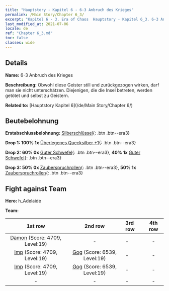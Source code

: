 ```yaml
---
title: "Hauptstory - Kapitel 6 - 6-3 Anbruch des Krieges"
permalink: /Main Story/Chapter 6_3/
excerpt: "Kapitel 6 - 3. Era of Chaos  Hauptstory - Kapitel 6_3. 6-3 Anbruch des Krieges"
last_modified_at: 2021-07-06
locale: de
ref: "Chapter 6_3.md"
toc: false
classes: wide
---
```


## Details

 **Name:** 6-3 Anbruch des Krieges

 **Beschreibung:** Obwohl diese Geister still und zurückgezogen wirken, darf man sie nicht unterschätzen. Diejenigen, die die Insel betreten, werden getötet und selbst zu Geistern.

 **Related to:** [Hauptstory Kapitel 6](/de/Main Story/Chapter 6/)

## Beutebelohnung

 **Erstabschlussbelohnung:** [Silberschlüssel](/ItemsDE/con_693/){: .btn .btn--era3}

 **Drop 1:** **100% 1x** [Überlegenes Quecksilber +1](/ItemsDE/mat_21/){: .btn .btn--era3}

 **Drop 2:** **60% 0x** [Guter Schwefel](/ItemsDE/mat_15/){: .btn .btn--era3}, **40% 1x** [Guter Schwefel](/ItemsDE/mat_15/){: .btn .btn--era3}

 **Drop 3:** **50% 0x** [Zauberspruchrollen](/ItemsDE/con_694/){: .btn .btn--era3}, **50% 1x** [Zauberspruchrollen](/ItemsDE/con_694/){: .btn .btn--era3}


## Fight against Team
 **Hero:** h_Adelaide

 **Team:**


  | 1st row | 2nd row | 3rd row | 4th row |
  |:----:|:----:|:----|:----:|
  | [Dämon](/de/units/Demon/) (Score: 4709, Level:19)  | - | - | - |
  | [Imp](/de/units/Imp/) (Score: 4709, Level:19)  | [Gog](/de/units/Gog/) (Score: 6539, Level:19)  | - | - |
  | [Imp](/de/units/Imp/) (Score: 4709, Level:19)  | [Gog](/de/units/Gog/) (Score: 6539, Level:19)  | - | - |
  | - | - | - | - |


